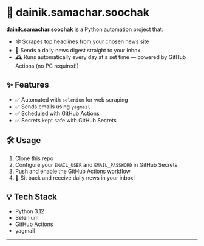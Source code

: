 # 🤖 dainik.samachar.soochak

**dainik.samachar.soochak** is a Python automation project that:
- 🕸️ Scrapes top headlines from your chosen news site
- 📧 Sends a daily news digest straight to your inbox
- 🕰️ Runs automatically every day at a set time — powered by GitHub Actions (no PC required!)

## ✨ Features
- ✅ Automated with `selenium` for web scraping
- ✅ Sends emails using `yagmail`
- ✅ Scheduled with GitHub Actions
- ✅ Secrets kept safe with GitHub Secrets

## 🛠️ Usage
1. Clone this repo
2. Configure your `EMAIL_USER` and `EMAIL_PASSWORD` in GitHub Secrets
3. Push and enable the GitHub Actions workflow
4. 🎉 Sit back and receive daily news in your inbox!

## 💡 Tech Stack
- Python 3.12
- Selenium
- GitHub Actions
- yagmail

---

